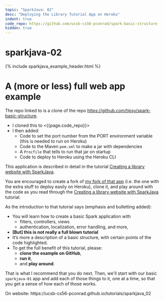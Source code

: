```yaml
---
topic: "SparkJava: 02"
desc: "Deploying the Library Tutorial App on Heroku"
indent: true
code_repo: https://github.com/ucsb-cs56-pconrad/spark-basic-structure
hidden: true
---
```


<style>
div.niceTable table {
   border-collapse: collapse;
}


div.niceTable table * td {
   border: 1px solid black;
   border-collapse: collapse;
}
  
div.niceTable table * td:first-child {
   font-family: monospace;
   white-space: pre;
}
  
  
div.niceTable table * th {
   border: 1px solid black;
   border-collapse: collapse;
}
  
</style>

# sparkjava-02

{% include sparkjava_example_header.html %}

# A (more or less) full web app example

The repo linked to is a clone of the repo <https://github.com/tipsy/spark-basic-structure>.   

* I cloned this to <{{page.code_repo}}>
* I then added:
   * Code to set the port number from the PORT environment variable (this is needed to run on Heroku)
   * Code to the Maven `pom.xml` to make a jar with dependencies
   * A `Procfile` that tells to run that jar on startup
   * Code to deploy to Heroku using the Heroku CLI

This application is described in detail in the tutorial [Creating a library website with SparkJava](http://sparkjava.com/tutorials/application-structure).

You are encouraged to create a fork of [my fork of that app]({{page.code_repo}}) (i.e. the one with the extra stuff to deploy easily on Heroku), clone it, and play around with the code as you read through the [Creating a library website with SparkJava](http://sparkjava.com/tutorials/application-structure) tutorial.

As the introduction to that tutorial says (emphasis and bulletting added):

* You will learn how to create a basic Spark application with 
   * filters, controllers, views
   * authentication, localization, error handling, and more, 
* **[But] this is not really a full blown tutorial**
* It’s more a description of a basic structure, with certain points of the code highlighted. 
* To get the full benefit of this tutorial, please:
   * **clone the example on GitHub**, 
   * **run it**, 
   * and **play around**.

That is what I recommend that you do next.   Then, we'll start with our basic `sparkjava-01` app and add each of those things to
it, one at a time, so that you get a sense of how each of those works.

<div class="github-preview-only">On website: https://ucsb-cs56-pconrad.github.io/tutorials/sparkjava_02</div>
